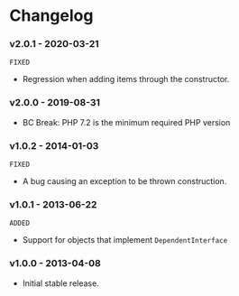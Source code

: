 # Changelog

### v2.0.1 - 2020-03-21

`FIXED`

- Regression when adding items through the constructor.

### v2.0.0 - 2019-08-31

- BC Break: PHP 7.2 is the minimum required PHP version

### v1.0.2 - 2014-01-03

`FIXED`

- A bug causing an exception to be thrown construction.

### v1.0.1 - 2013-06-22

`ADDED`

- Support for objects that implement `DependentInterface`

### v1.0.0 - 2013-04-08

- Initial stable release.
